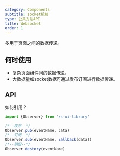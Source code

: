 ```yaml
---
category: Components
subtitle: socket机制
type: 公共方法API
title: Websocket
order: 1
---
```


多用于页面之间的数据传递。

## 何时使用

- 复杂页面组件间的数据传递。
- 大数据量如socket数据可通过发布订阅进行数据传递。

## API

如何引用？

```jsx
import {Observer} from 'ss-ui-library'

/*--发布--*/
Observer.pub(eventName, data)
/*--订阅--*/
Observer.sub(eventName, callback(data))
/*--销毁--*/
Observer.destory(eventName)

```

